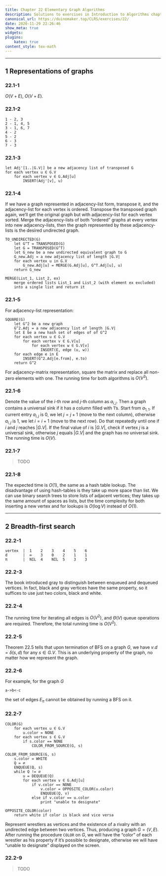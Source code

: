 ```yaml
---
title: Chapter 22 Elementary Graph Algorithms
description: Solutions to exercises in Introduction to Algorithms chapter 22 - Elementary Graph Algorithms
canonical_url: https://duinomaker.top/CLRS/exercises/22/
date: 2020-11-29 22:26:46
show_meta: true
widgets:
plugins:
    katex: true
content_style: tex-math
---
```


---

## 1 Representations of graphs
### 22.1-1

$O(V+E)$, $O(V+E)$.

### 22.1-2

    1 - 2, 3
    2 - 1, 4, 5
    3 - 1, 6, 7
    4 - 2
    5 - 2
    6 - 3
    7 - 3

### 22.1-3

    let Adj'[1..|G.V|] be a new adjacency list of transposed G
    for each vertex u ∈ G.V
        for each vertex v ∈ G.Adj[u]
            INSERT(Adj'[v], u)

### 22.1-4

If we have a graph represented in adjacency-list form, transpose it, and the adjacency-list for each vertex is ordered. Transpose the transposed graph again, we’ll get the original graph but with adjacency-list for each vertex sorted. Merge the adjacency-lists of both “ordered” graphs at every vertex into new adjacency-lists, then the graph represented by these adjacency-lists is the desired undirected graph.

    TO_UNDIRECTED(G)
        let G^T = TRANSPOSED(G)
        let G = TRANSPOSED(G^T)
        let G_new be a new undirected equivalent graph to G
        G_new.Adj = a new adjacency list of length |G.V|
        for each vertex u in G.V
            G_new.Adj[u] = MERGE(G.Adj[u], G^T.Adj[u], u)
        return G_new
    
    MERGE(List_1, List_2, ex)
        merge ordered lists List_1 and List_2 (with element ex excluded)
        into a single list and return it

### 22.1-5

For adjacency-list representation:

    SQUARE(G)
        let G^2 be a new graph
        G^2.Adj = a new adjacency list of length |G.V|
        let E be a new hash set of edges of of G^2
        for each vertex u ∈ G.V
            for each vertex v ∈ G.V[u]
                for each vertex w ∈ G.V[v]
                    INSERT(E, edge (u, w))
        for each edge e in E
            INSERT(G^2.Adj[e.from], e.to)
        return G^2

For adjacency-matrix representation, square the matrix and replace all non-zero elements with one.
The running time for both algorithms is $O(V^3)$.

### 22.1-6

Denote the value of the $i$-th row and $j$-th column as $a_{i,j}$. Then a graph contains a universal sink if it has a column filled with $1$’s.
Start from $a_{1,1}$. If current entry $a_{i,j}$ is $0$, we let $j=j+1$ (move to the next column), otherwise $a_{i,j}$ is $1$, we let $i=i+1$ (move to the next row). Do that repeatedly until one if $i$ and $j$ reaches $|G.V|$. If the final value of $i$ is $|G.V|$, check if vertex $j$ is a universal sink, otherwise $j$ equals $|G.V|$ and the graph has no universal sink.
The running time is $O(V)$.

### 22.1-7

> TODO

### 22.1-8

The expected time is $O(1)$, the same as a hash table lookup. The disadvantage of using hash-tables is they take up more space than list.
We can use binary search trees to store lists of adjacent vertices; they takes up the same amount of spaces as lists, but the time complexity for both inserting a new vertex and for lookups is $O(\log V)$ instead of $O(1)$.

---

## 2 Breadth-first search
### 22.2-1

    vertex  |  1    2    3    4    5    6
    d       |  ∞    3    0    2    1    1
    π       |  NIL  4    NIL  5    3    3

### 22.2-3

The book introduced gray to distinguish between enqueued and dequeued vertices. In fact, black and gray vertices have the same property, so it suffices to use just two colors, black and white.

### 22.2-4

The running time for iterating all edges is $O(V^2)$, and $\Theta(V)$ queue operations are required. Therefore, the total running time is $O(V^2)$.

### 22.2-5

Theorem 22.5 tells that upon termination of BFS on a graph $G$, we have $v.d=\delta(s,d)$ for any $s\in G.V$. This is an underlying property of the graph, no matter how we represent the graph.

### 22.2-6

For example, for the graph $G$

    a->b<-c

the set of edges $E_\pi$ cannot be obtained by running a BFS on it.

### 22.2-7

    COLOR(G)
        for each vertex u ∈ G.V
            u.color = NONE
        for each vertex s ∈ G.V
            if s.color == NONE
                COLOR_FROM_SOURCE(G, s)
    
    COLOR_FROM_SOURCE(G, s)
        s.color = WHITE
        Q = ∅
        ENQUEUE(Q, s)
        while Q != ∅
            u = DEQUEUE(Q)
            for each vertex v ∈ G.Adj[u]
                if v.color == NONE
                    v.color = OPPOSITE_COLOR(u.color)
                    ENQUEUE(Q, v)
                else if v.color == u.color
                    print "unable to designate"
    
    OPPOSITE_COLOR(color)
        return white if color is black and vice versa

Represent wrestlers as vertices and the existence of a rivalry with an undirected edge between two vertices. Thus, producing a graph $G=(V,E)$. After running the procedure `COLOR` on $G$, we will have the “color” of each wrestler as his property if it’s possible to designate, otherwise we will have “unable to designate” displayed on the screen.

### 22.2-9

> TODO

